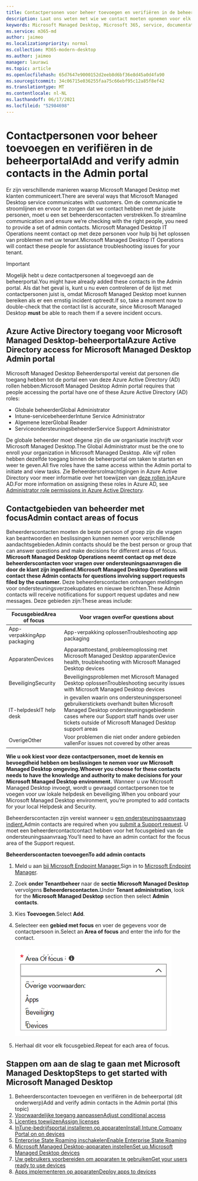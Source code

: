 ```yaml
---
title: Contactpersonen voor beheer toevoegen en verifiëren in de beheerportal
description: Laat ons weten met wie we contact moeten opnemen voor elk focusgebied.
keywords: Microsoft Managed Desktop, Microsoft 365, service, documentatie
ms.service: m365-md
author: jaimeo
ms.localizationpriority: normal
ms.collection: M365-modern-desktop
ms.author: jaimeo
manager: laurawi
ms.topic: article
ms.openlocfilehash: 65d7647e9000152d2eeb8d6bf36e8d45a0d4fa90
ms.sourcegitcommit: 34c06715e036255faa75c66ebf95c12a85f8ef42
ms.translationtype: MT
ms.contentlocale: nl-NL
ms.lasthandoff: 06/17/2021
ms.locfileid: "52984698"
---
```

# <a name="add-and-verify-admin-contacts-in-the-admin-portal"></a><span data-ttu-id="70e80-104">Contactpersonen voor beheer toevoegen en verifiëren in de beheerportal</span><span class="sxs-lookup"><span data-stu-id="70e80-104">Add and verify admin contacts in the Admin portal</span></span>

<span data-ttu-id="70e80-105">Er zijn verschillende manieren waarop Microsoft Managed Desktop met klanten communiceert.</span><span class="sxs-lookup"><span data-stu-id="70e80-105">There are several ways that Microsoft Managed Desktop service communicates with customers.</span></span> <span data-ttu-id="70e80-106">Om de communicatie te stroomlijnen en ervoor te zorgen dat we contact hebben met de juiste personen, moet u een set beheerderscontacten verstrekken.</span><span class="sxs-lookup"><span data-stu-id="70e80-106">To streamline communication and ensure we’re checking with the right people, you need to provide a set of admin contacts.</span></span> <span data-ttu-id="70e80-107">Microsoft Managed Desktop IT Operations neemt contact op met deze personen voor hulp bij het oplossen van problemen met uw tenant.</span><span class="sxs-lookup"><span data-stu-id="70e80-107">Microsoft Managed Desktop IT Operations will contact these people for assistance troubleshooting issues for your tenant.</span></span>

> [!IMPORTANT]
> <span data-ttu-id="70e80-108">Mogelijk hebt u deze contactpersonen al toegevoegd aan de beheerportal.</span><span class="sxs-lookup"><span data-stu-id="70e80-108">You might have already added these contacts in the Admin portal.</span></span> <span data-ttu-id="70e80-109">Als dat het geval is, kunt u nu even controleren of  de lijst met contactpersonen juist is, omdat Microsoft Managed Desktop moet kunnen bereiken als er een ernstig incident optreedt.</span><span class="sxs-lookup"><span data-stu-id="70e80-109">If so, take a moment now to double-check that the contact list is accurate, since Microsoft Managed Desktop **must** be able to reach them if a severe incident occurs.</span></span>

## <a name="azure-active-directory-access-for-microsoft-managed-desktop-admin-portal"></a><span data-ttu-id="70e80-110">Azure Active Directory toegang voor Microsoft Managed Desktop-beheerportal</span><span class="sxs-lookup"><span data-stu-id="70e80-110">Azure Active Directory access for Microsoft Managed Desktop Admin portal</span></span>

<span data-ttu-id="70e80-111">Microsoft Managed Desktop Beheerdersportal vereist dat personen die toegang hebben tot de portal een van deze Azure Active Directory (AD) rollen hebben:</span><span class="sxs-lookup"><span data-stu-id="70e80-111">Microsoft Managed Desktop Admin portal requires that people accessing the portal have one of these Azure Active Directory (AD) roles:</span></span>
- <span data-ttu-id="70e80-112">Globale beheerder</span><span class="sxs-lookup"><span data-stu-id="70e80-112">Global Administrator</span></span>
- <span data-ttu-id="70e80-113">Intune-servicebeheerder</span><span class="sxs-lookup"><span data-stu-id="70e80-113">Intune Service Administrator</span></span>
- <span data-ttu-id="70e80-114">Algemene lezer</span><span class="sxs-lookup"><span data-stu-id="70e80-114">Global Reader</span></span>
- <span data-ttu-id="70e80-115">Serviceondersteuningsbeheerder</span><span class="sxs-lookup"><span data-stu-id="70e80-115">Service Support Administrator</span></span>

<span data-ttu-id="70e80-116">De globale beheerder moet degene zijn die uw organisatie inschrijft voor Microsoft Managed Desktop.</span><span class="sxs-lookup"><span data-stu-id="70e80-116">The Global Administrator must be the one to enroll your organization in Microsoft Managed Desktop.</span></span> <span data-ttu-id="70e80-117">Alle vijf rollen hebben dezelfde toegang binnen de beheerportal om taken te starten en weer te geven.</span><span class="sxs-lookup"><span data-stu-id="70e80-117">All five roles have the same access within the Admin portal to initiate and view tasks.</span></span> <span data-ttu-id="70e80-118">Zie Beheerdersrolmachtigingen in Azure Active Directory voor meer informatie over het toewijzen van [deze rollen in](/azure/active-directory/users-groups-roles/directory-assign-admin-roles)Azure AD.</span><span class="sxs-lookup"><span data-stu-id="70e80-118">For more information on assigning these roles in Azure AD, see [Administrator role permissions in Azure Active Directory](/azure/active-directory/users-groups-roles/directory-assign-admin-roles).</span></span> 

## <a name="admin-contact-areas-of-focus"></a><span data-ttu-id="70e80-119">Contactgebieden van beheerder met focus</span><span class="sxs-lookup"><span data-stu-id="70e80-119">Admin contact areas of focus</span></span>

<span data-ttu-id="70e80-120">Beheerderscontacten moeten de beste persoon of groep zijn die vragen kan beantwoorden en beslissingen kunnen nemen voor verschillende aandachtsgebieden.</span><span class="sxs-lookup"><span data-stu-id="70e80-120">Admin contacts should be the best person or group that can answer questions and make decisions for different areas of focus.</span></span> <span data-ttu-id="70e80-121">**Microsoft Managed Desktop Operations neemt contact op met deze beheerderscontacten voor vragen over ondersteuningsaanvragen die door de klant zijn ingediend.**</span><span class="sxs-lookup"><span data-stu-id="70e80-121">**Microsoft Managed Desktop Operations will contact these Admin contacts for questions involving support requests filed by the customer.**</span></span> <span data-ttu-id="70e80-122">Deze beheerderscontacten ontvangen meldingen voor ondersteuningsverzoekupdates en nieuwe berichten.</span><span class="sxs-lookup"><span data-stu-id="70e80-122">These Admin contacts will receive notifications for support request updates and new messages.</span></span> <span data-ttu-id="70e80-123">Deze gebieden zijn:</span><span class="sxs-lookup"><span data-stu-id="70e80-123">These areas include:</span></span>

<span data-ttu-id="70e80-124">Focusgebied</span><span class="sxs-lookup"><span data-stu-id="70e80-124">Area of focus</span></span> | <span data-ttu-id="70e80-125">Voor vragen over</span><span class="sxs-lookup"><span data-stu-id="70e80-125">For questions about</span></span>
--- | ---
<span data-ttu-id="70e80-126">App-verpakking</span><span class="sxs-lookup"><span data-stu-id="70e80-126">App packaging</span></span> | <span data-ttu-id="70e80-127">App-verpakking oplossen</span><span class="sxs-lookup"><span data-stu-id="70e80-127">Troubleshooting app packaging</span></span>
<span data-ttu-id="70e80-128">Apparaten</span><span class="sxs-lookup"><span data-stu-id="70e80-128">Devices</span></span> | <span data-ttu-id="70e80-129">Apparaattoestand, probleemoplossing met Microsoft Managed Desktop apparaten</span><span class="sxs-lookup"><span data-stu-id="70e80-129">Device health, troubleshooting with Microsoft Managed Desktop devices</span></span>
<span data-ttu-id="70e80-130">Beveiliging</span><span class="sxs-lookup"><span data-stu-id="70e80-130">Security</span></span> | <span data-ttu-id="70e80-131">Beveiligingsproblemen met Microsoft Managed Desktop oplossen</span><span class="sxs-lookup"><span data-stu-id="70e80-131">Troubleshooting security issues with Microsoft Managed Desktop devices</span></span>
<span data-ttu-id="70e80-132">IT-helpdesk</span><span class="sxs-lookup"><span data-stu-id="70e80-132">IT help desk</span></span> | <span data-ttu-id="70e80-133">in gevallen waarin ons ondersteuningspersoneel gebruikerstickets overhandt buiten Microsoft Managed Desktop ondersteuningsgebieden</span><span class="sxs-lookup"><span data-stu-id="70e80-133">in cases where our Support staff hands over user tickets outside of Microsoft Managed Desktop support areas</span></span> 
<span data-ttu-id="70e80-134">Overige</span><span class="sxs-lookup"><span data-stu-id="70e80-134">Other</span></span> | <span data-ttu-id="70e80-135">Voor problemen die niet onder andere gebieden vallen</span><span class="sxs-lookup"><span data-stu-id="70e80-135">For issues not covered by other areas</span></span>

<span data-ttu-id="70e80-136">**Wie u ook kiest voor deze contactpersonen, moet de kennis en bevoegdheid hebben om beslissingen te nemen voor uw Microsoft Managed Desktop omgeving.**</span><span class="sxs-lookup"><span data-stu-id="70e80-136">**Whoever you choose for these contacts needs to have the knowledge and authority to make decisions for your Microsoft Managed Desktop environment.**</span></span> <span data-ttu-id="70e80-137">Wanneer u uw Microsoft Managed Desktop invoegt, wordt u gevraagd contactpersonen toe te voegen voor uw lokale helpdesk en beveiliging.</span><span class="sxs-lookup"><span data-stu-id="70e80-137">When you onboard your Microsoft Managed Desktop environment, you’re prompted to add contacts for your local Helpdesk and Security.</span></span> 

<span data-ttu-id="70e80-138">Beheerderscontacten zijn vereist wanneer u [een ondersteuningsaanvraag indient.](../service-description/support.md)</span><span class="sxs-lookup"><span data-stu-id="70e80-138">Admin contacts are required when you [submit a Support request](../service-description/support.md).</span></span> <span data-ttu-id="70e80-139">U moet een beheerdercontactcontact hebben voor het focusgebied van de ondersteuningsaanvraag.</span><span class="sxs-lookup"><span data-stu-id="70e80-139">You’ll need to have an admin contact for the focus area of the Support request.</span></span> 

<span data-ttu-id="70e80-140">**Beheerderscontacten toevoegen**</span><span class="sxs-lookup"><span data-stu-id="70e80-140">**To add admin contacts**</span></span>

1.  <span data-ttu-id="70e80-141">Meld u aan [bij Microsoft Endpoint Manager.](https://endpoint.microsoft.com)</span><span class="sxs-lookup"><span data-stu-id="70e80-141">Sign in to [Microsoft Endpoint Manager](https://endpoint.microsoft.com).</span></span> 

2.  <span data-ttu-id="70e80-142">Zoek **onder Tenantbeheer** naar de **sectie Microsoft Managed Desktop** vervolgens **Beheerderscontacten.**</span><span class="sxs-lookup"><span data-stu-id="70e80-142">Under **Tenant administration**, look for the **Microsoft Managed Desktop** section then select **Admin contacts**.</span></span> 

3. <span data-ttu-id="70e80-143">Kies **Toevoegen**.</span><span class="sxs-lookup"><span data-stu-id="70e80-143">Select **Add**.</span></span>

4.  <span data-ttu-id="70e80-144">Selecteer een **gebied met focus** en voer de gegevens voor de contactpersoon in.</span><span class="sxs-lookup"><span data-stu-id="70e80-144">Select an **Area of focus** and enter the info for the contact.</span></span> 

    ![de lijst met focusgebieden, zoals Overige, Apps en Beveiliging](../../media/areaoffocus.png)

5. <span data-ttu-id="70e80-146">Herhaal dit voor elk focusgebied.</span><span class="sxs-lookup"><span data-stu-id="70e80-146">Repeat for each area of focus.</span></span> 

## <a name="steps-to-get-started-with-microsoft-managed-desktop"></a><span data-ttu-id="70e80-147">Stappen om aan de slag te gaan met Microsoft Managed Desktop</span><span class="sxs-lookup"><span data-stu-id="70e80-147">Steps to get started with Microsoft Managed Desktop</span></span>

1. <span data-ttu-id="70e80-148">Beheerderscontacten toevoegen en verifiëren in de beheerportal (dit onderwerp)</span><span class="sxs-lookup"><span data-stu-id="70e80-148">Add and verify admin contacts in the Admin portal (this topic)</span></span>
2. [<span data-ttu-id="70e80-149">Voorwaardelijke toegang aanpassen</span><span class="sxs-lookup"><span data-stu-id="70e80-149">Adjust conditional access</span></span>](conditional-access.md)
3. [<span data-ttu-id="70e80-150">Licenties toewijzen</span><span class="sxs-lookup"><span data-stu-id="70e80-150">Assign licenses</span></span>](assign-licenses.md)
4. [<span data-ttu-id="70e80-151">InTune-bedrijfsportal installeren op apparaten</span><span class="sxs-lookup"><span data-stu-id="70e80-151">Install Intune Company Portal on on devices</span></span>](company-portal.md)
5. [<span data-ttu-id="70e80-152">Enterprise State Roaming inschakelen</span><span class="sxs-lookup"><span data-stu-id="70e80-152">Enable Enterprise State Roaming</span></span>](enterprise-state-roaming.md)
6. [<span data-ttu-id="70e80-153">Microsoft Managed Desktop-apparaten instellen</span><span class="sxs-lookup"><span data-stu-id="70e80-153">Set up Microsoft Managed Desktop devices</span></span>](set-up-devices.md)
7. [<span data-ttu-id="70e80-154">Uw gebruikers voorbereiden om apparaten te gebruiken</span><span class="sxs-lookup"><span data-stu-id="70e80-154">Get your users ready to use devices</span></span>](get-started-devices.md)
8. [<span data-ttu-id="70e80-155">Apps implementeren op apparaten</span><span class="sxs-lookup"><span data-stu-id="70e80-155">Deploy apps to devices</span></span>](deploy-apps.md)
